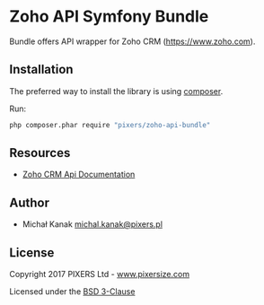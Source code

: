 # Zoho API Symfony Bundle

Bundle offers API wrapper for Zoho CRM (https://www.zoho.com).

## Installation

The preferred way to install the library is using [composer](http://getcomposer.org/).

Run:

```bash
php composer.phar require "pixers/zoho-api-bundle"
```

## Resources

* [Zoho CRM Api Documentation](https://www.zoho.com/crm/help/api/)

## Author

* Michał Kanak <michal.kanak@pixers.pl>

## License

Copyright 2017 PIXERS Ltd - www.pixersize.com

Licensed under the [BSD 3-Clause](LICENSE)
